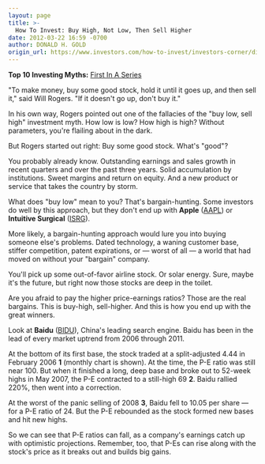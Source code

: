 ```yaml
---
layout: page
title: >-
  How To Invest: Buy High, Not Low, Then Sell Higher
date: 2012-03-22 16:59 -0700
author: DONALD H. GOLD
origin_url: https://www.investors.com/how-to-invest/investors-corner/disbelieve-buy-low-sell-high-myth/
---
```


**Top 10 Investing Myths:** [First In A Series](http://news.investors.com/specialreport/604007/201203141812/top-10-investing-myths.aspx)

"To make money, buy some good stock, hold it until it goes up, and then sell it," said Will Rogers. "If it doesn't go up, don't buy it."

In his own way, Rogers pointed out one of the fallacies of the "buy low, sell high" investment myth. How low is low? How high is high? Without parameters, you're flailing about in the dark.

But Rogers started out right: Buy some good stock. What's "good"?

You probably already know. Outstanding earnings and sales growth in recent quarters and over the past three years. Solid accumulation by institutions. Sweet margins and return on equity. And a new product or service that takes the country by storm.

What does "buy low" mean to you? That's bargain-hunting. Some investors do well by this approach, but they don't end up with **Apple** ([AAPL](https://research.investors.com/quote.aspx?symbol=AAPL)) or **Intuitive Surgical** ([ISRG](https://research.investors.com/quote.aspx?symbol=ISRG)).

More likely, a bargain-hunting approach would lure you into buying someone else's problems. Dated technology, a waning customer base, stiffer competition, patent expirations, or — worst of all — a world that had moved on without your "bargain" company.

You'll pick up some out-of-favor airline stock. Or solar energy. Sure, maybe it's the future, but right now those stocks are deep in the toilet.

Are you afraid to pay the higher price-earnings ratios? Those are the real bargains. This is buy-high, sell-higher. And this is how you end up with the great winners.

Look at **Baidu** ([BIDU](https://research.investors.com/quote.aspx?symbol=BIDU)), China's leading search engine. Baidu has been in the lead of every market uptrend from 2006 through 2011.

At the bottom of its first base, the stock traded at a split-adjusted 4.44 in February 2006 **1** (monthly chart is shown). At the time, the P-E ratio was still near 100. But when it finished a long, deep base and broke out to 52-week highs in May 2007, the P-E contracted to a still-high 69 **2**. Baidu rallied 220%, then went into a correction.

At the worst of the panic selling of 2008 **3**, Baidu fell to 10.05 per share — for a P-E ratio of 24. But the P-E rebounded as the stock formed new bases and hit new highs.

So we can see that P-E ratios can fall, as a company's earnings catch up with optimistic projections. Remember, too, that P-Es can rise along with the stock's price as it breaks out and builds big gains.
